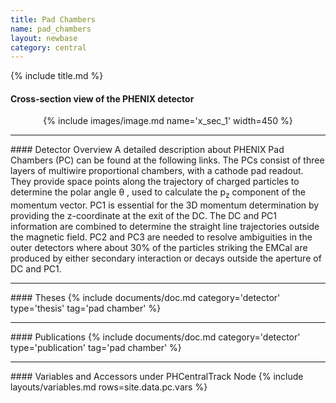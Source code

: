 ```yaml
---
title: Pad Chambers
name: pad_chambers
layout: newbase
category: central
---
```

{% include title.md %}

#### Cross-section view of the PHENIX detector
<center>
{% include images/image.md name='x_sec_1' width=450 %}
</center>
<hr/>
#### Detector Overview
A detailed description about PHENIX Pad Chambers (PC) can be found at the following links. The PCs consist of three layers of multiwire proportional chambers, with a cathode pad readout. They provide space points along the trajectory of charged particles to determine the polar angle &theta; , used to calculate the p<sub>z</sub> component of the momentum vector.
PC1 is essential for the 3D momentum determination by providing the z-coordinate at the exit of the DC. The DC and PC1 information are combined to determine the straight line trajectories outside the magnetic field. PC2 and PC3 are needed to resolve ambiguities in the outer detectors where about 30% of the particles striking the EMCal are produced by either secondary interaction or decays outside the aperture of DC and PC1.

<hr/>
#### Theses
{% include documents/doc.md category='detector' type='thesis' tag='pad chamber' %}

<hr/>
#### Publications
{% include documents/doc.md category='detector' type='publication' tag='pad chamber' %}


<hr/>
#### Variables and Accessors under PHCentralTrack Node
{% include layouts/variables.md rows=site.data.pc.vars %}
